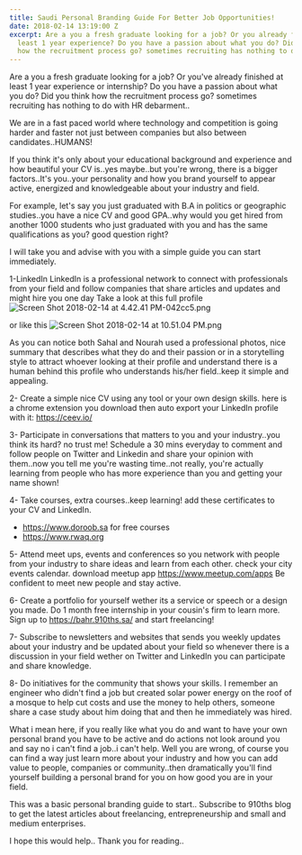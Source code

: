 ```yaml
---
title: Saudi Personal Branding Guide For Better Job Opportunities!
date: 2018-02-14 13:19:00 Z
excerpt: Are a you a fresh graduate looking for a job? Or you already finished at
  least 1 year experience? Do you have a passion about what you do? Did you think
  how the recruitment process go? sometimes recruiting has nothing to do with HR debarment..
---
```


Are a you a fresh graduate looking for a job? Or you've already finished at least 1 year experience or internship? Do you have a passion about what you do? Did you think how the recruitment process go? sometimes recruiting has nothing to do with HR debarment..

We are in a fast paced world where technology and competition is going harder and faster not just between companies but also between candidates..HUMANS!

If you think it's only about your educational background and experience and how beautiful your CV is..yes maybe..but you're wrong, there is a bigger factors..It's you..your personality and how you brand yourself to appear active, energized and knowledgeable about your industry and field. 

For example, let's say you just graduated with B.A in politics or geographic studies..you have a nice CV and good GPA..why would you get hired from another 1000 students who just graduated with you and has the same qualifications as you? good question right? 

I will take you and advise with you with a simple guide you can start immediately. 

1-LinkedIn 
LinkedIn is a professional network to connect with professionals from your field and follow companies that share articles and updates and might hire you one day
Take a look at this full profile 
![Screen Shot 2018-02-14 at 4.42.41 PM-042cc5.png](/uploads/Screen%20Shot%202018-02-14%20at%204.42.41%20PM-042cc5.png)

or like this 
![Screen Shot 2018-02-14 at 10.51.04 PM.png](/uploads/Screen%20Shot%202018-02-14%20at%2010.51.04%20PM.png)

As you can notice both Sahal and Nourah used a professional photos, nice summary that describes what they do and their passion or in a storytelling style to attract whoever looking at their profile and understand there is a human behind this profile who understands his/her field..keep it simple and appealing. 

2- Create a simple nice CV using any tool or your own design skills. 
here is a chrome extension you download then auto export your LinkedIn profile with it: https://ceev.io/

3- Participate in conversations that matters to you and your industry..you think its hard? no trust me! 
Schedule a 30 mins everyday to comment and follow people on Twitter and Linkedin and share your opinion with them..now you tell me you're wasting time..not really, you're actually learning from people who has more experience than you and getting your name shown!

4- Take courses, extra courses..keep learning! add these certificates to your CV and LinkedIn. 
* https://www.doroob.sa for free courses 
* https://www.rwaq.org

5- Attend meet ups, events and conferences so you network with people from your industry to share ideas and learn from each other. 
check your city events calendar. 
download meetup app https://www.meetup.com/apps 
Be confident to meet new people and stay active.

6- Create a portfolio for yourself wether its a service or speech or a design you made. 
Do 1 month free internship in your cousin's firm to learn more. 
Sign up to https://bahr.910ths.sa/ and start freelancing! 

7- Subscribe to newsletters and websites that sends you weekly updates about your industry and be updated about your field so whenever there is a discussion in your field wether on Twitter and LinkedIn you can participate and share knowledge. 

8- Do initiatives for the community that shows your skills.
I remember an engineer who didn't find a job but created solar power energy on the roof of a mosque to help cut costs and use the money to help others, someone share a case study about him doing that and then he immediately was hired. 

What i mean here, if you really like what you do and want to have your own personal brand you have to be active and do actions not look around you and say no i can't find a job..i can't help. 
Well you are wrong, of course you can find a way just learn more about your industry and how you can add value to people, companies or community..then dramatically you'll find yourself building a personal brand for you on how good you are in your field.

This was a basic personal branding guide to start..
Subscribe to 910ths blog to get the latest articles about freelancing, entrepreneurship and small and medium enterprises. 

I hope this would help..
Thank you for reading..
